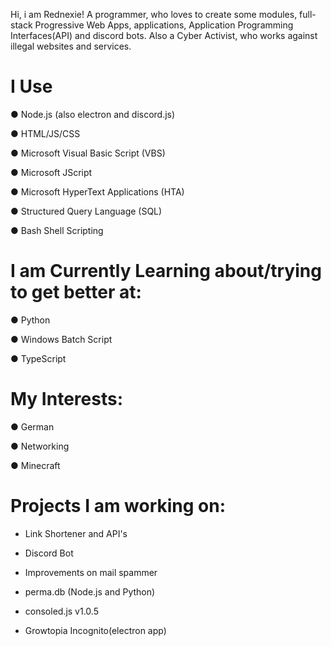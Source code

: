 Hi, i am Rednexie! A programmer, who loves to create some modules, full-stack Progressive Web Apps, applications, Application Programming Interfaces(API) and discord bots. Also a Cyber Activist, who works against illegal websites and services.

# I Use 

● Node.js (also electron and discord.js)

● HTML/JS/CSS

● Microsoft Visual Basic Script (VBS)

● Microsoft JScript

● Microsoft HyperText Applications (HTA)

● Structured Query Language (SQL)

● Bash Shell Scripting

# I am Currently Learning about/trying to get better at:

● Python

● Windows Batch Script

● TypeScript

# My Interests:

● German

● Networking

● Minecraft

# Projects I am working on:

- Link Shortener and API's

- Discord Bot

- Improvements on mail spammer

- perma.db (Node.js and Python)

- consoled.js v1.0.5

- Growtopia Incognito(electron app)
